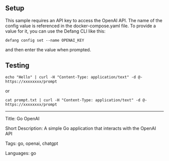 
## Setup
This sample requires an API key to access the OpenAI API. The name of the config value is referenced in the docker-compose.yaml file.
To provide a value for it, you can use the Defang CLI like this:

```
defang config set --name OPENAI_KEY
```

and then enter the value when prompted.


## Testing
```
echo "Hello" | curl -H "Content-Type: application/text" -d @- https://xxxxxxxx/prompt
```
or
```
cat prompt.txt | curl -H "Content-Type: application/text" -d @- https://xxxxxxxx/prompt
```

---

Title: Go OpenAI

Short Description: A simple Go application that interacts with the OpenAI API

Tags: go, openai, chatgpt

Languages: go
